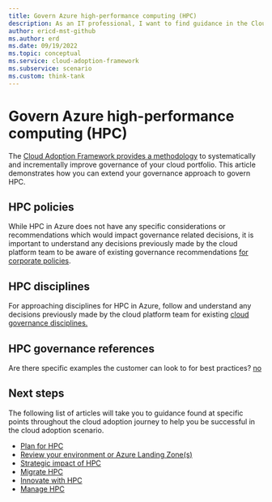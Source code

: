 ```yaml
---
title: Govern Azure high-performance computing (HPC)
description: As an IT professional, I want to find guidance in the Cloud Adoption Framework covering governance for using Azure High-performance computing (HPC) as part of my IT strategy.
author: ericd-mst-github
ms.author: erd
ms.date: 09/19/2022
ms.topic: conceptual
ms.service: cloud-adoption-framework
ms.subservice: scenario
ms.custom: think-tank
---
```


# Govern Azure high-performance computing (HPC)

The [Cloud Adoption Framework provides a methodology](../../govern/index.md) to systematically and incrementally improve governance of your cloud portfolio. This article demonstrates how you can extend your governance approach to govern HPC.

## HPC policies

While HPC in Azure does not have any specific considerations or recommendations which would impact governance related decisions, it is important to understand any decisions previously made by the cloud platform team to be aware of existing governance recommendations [for corporate policies](../../govern/corporate-policy.md).

## HPC disciplines

For approaching disciplines for HPC in Azure, follow and understand any decisions previously made by the cloud platform team for existing [cloud governance disciplines.](../../govern/governance-disciplines.md)

## HPC governance references

Are there specific examples the customer can look to for best practices? [no](../../govern/governance-disciplines.md)

## Next steps

The following list of articles will take you to guidance found at specific points throughout the cloud adoption journey to help you be successful in the cloud adoption scenario.

- [Plan for HPC](./plan.md)
- [Review your environment or Azure Landing Zone(s)](./ready.md)
- [Strategic impact of HPC](./secure.md)
- [Migrate HPC](./migrate.md)
- [Innovate with HPC](./innovate.md)
- [Manage HPC](./manage.md)
